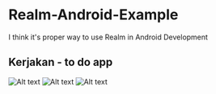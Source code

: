 # Realm-Android-Example

I think it's proper way to use Realm in Android Development

## Kerjakan - to do app
![Alt text](https://drive.google.com/open?id=0B_c8d82J_IAteXYyZkNWb19zUWs "Daftar kerjakan")
![Alt text](https://drive.google.com/open?id=0B_c8d82J_IAtRnRqWUVsOUxQMnc "Menambah kerjakan")
![Alt text](https://drive.google.com/open?id=0B_c8d82J_IAtZWVCYk5kb3JKbDg "Mengedit kerjakan")
